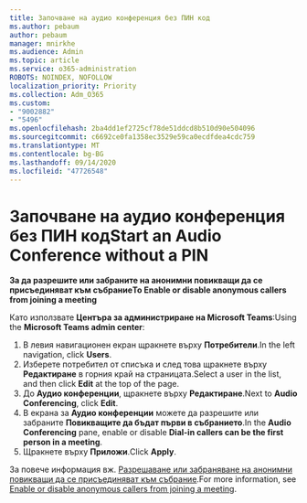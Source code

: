 ```yaml
---
title: Започване на аудио конференция без ПИН код
ms.author: pebaum
author: pebaum
manager: mnirkhe
ms.audience: Admin
ms.topic: article
ms.service: o365-administration
ROBOTS: NOINDEX, NOFOLLOW
localization_priority: Priority
ms.collection: Adm_O365
ms.custom:
- "9002882"
- "5496"
ms.openlocfilehash: 2ba4dd1ef2725cf78de51ddcd8b510d90e504096
ms.sourcegitcommit: c6692ce0fa1358ec3529e59ca0ecdfdea4cdc759
ms.translationtype: MT
ms.contentlocale: bg-BG
ms.lasthandoff: 09/14/2020
ms.locfileid: "47726548"
---
```

# <a name="start-an-audio-conference-without-a-pin"></a><span data-ttu-id="be468-102">Започване на аудио конференция без ПИН код</span><span class="sxs-lookup"><span data-stu-id="be468-102">Start an Audio Conference without a PIN</span></span>

<span data-ttu-id="be468-103">**За да разрешите или забраните на анонимни повикващи да се присъединяват към събрание**</span><span class="sxs-lookup"><span data-stu-id="be468-103">**To Enable or disable anonymous callers from joining a meeting**</span></span>

<span data-ttu-id="be468-104">Като използвате **Центъра за администриране на Microsoft Teams**:</span><span class="sxs-lookup"><span data-stu-id="be468-104">Using the **Microsoft Teams admin center**:</span></span>

1. <span data-ttu-id="be468-105">В левия навигационен екран щракнете върху **Потребители**.</span><span class="sxs-lookup"><span data-stu-id="be468-105">In the left navigation, click **Users**.</span></span>
2. <span data-ttu-id="be468-106">Изберете потребител от списъка и след това щракнете върху **Редактиране** в горния край на страницата.</span><span class="sxs-lookup"><span data-stu-id="be468-106">Select a user in the list, and then click **Edit** at the top of the page.</span></span>
3. <span data-ttu-id="be468-107">До **Аудио конференции**, щракнете върху **Редактиране**.</span><span class="sxs-lookup"><span data-stu-id="be468-107">Next to **Audio Conferencing**, click **Edit**.</span></span>
4. <span data-ttu-id="be468-108">В екрана за **Аудио конференции** можете да разрешите или забраните **Повикващите да бъдат първи в събранието**.</span><span class="sxs-lookup"><span data-stu-id="be468-108">In the **Audio Conferencing** pane, enable or disable **Dial-in callers can be the first person in a meeting**.</span></span>
5. <span data-ttu-id="be468-109">Щракнете върху **Приложи**.</span><span class="sxs-lookup"><span data-stu-id="be468-109">Click **Apply**.</span></span>

<span data-ttu-id="be468-110">За повече информация вж. [Разрешаване или забраняване на анонимни повикващи да се присъединяват към събрание](https://docs.microsoft.com/microsoftteams/start-an-audio-conference-over-the-phone-without-a-pin-in-teams).</span><span class="sxs-lookup"><span data-stu-id="be468-110">For more information, see [Enable or disable anonymous callers from joining a meeting](https://docs.microsoft.com/microsoftteams/start-an-audio-conference-over-the-phone-without-a-pin-in-teams).</span></span>
